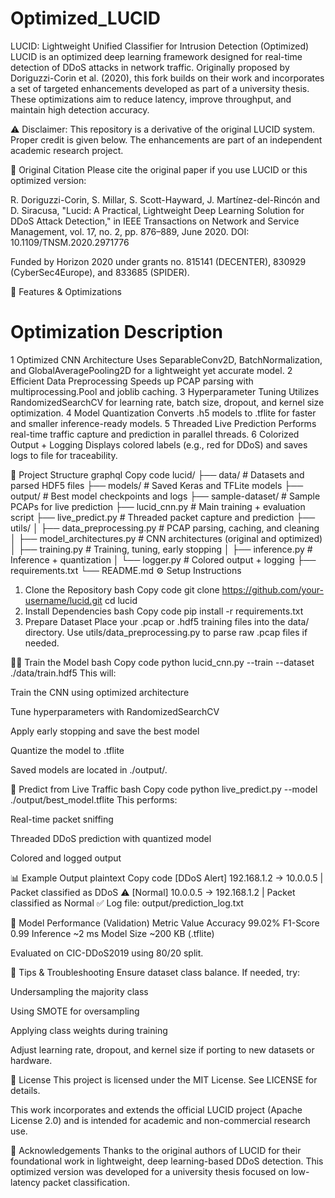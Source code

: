 # Optimized_LUCID

LUCID: Lightweight Unified Classifier for Intrusion Detection (Optimized)
LUCID is an optimized deep learning framework designed for real-time detection of DDoS attacks in network traffic. Originally proposed by Doriguzzi-Corin et al. (2020), this fork builds on their work and incorporates a set of targeted enhancements developed as part of a university thesis. These optimizations aim to reduce latency, improve throughput, and maintain high detection accuracy.

⚠️ Disclaimer: This repository is a derivative of the original LUCID system. Proper credit is given below. The enhancements are part of an independent academic research project.

📄 Original Citation
Please cite the original paper if you use LUCID or this optimized version:

R. Doriguzzi-Corin, S. Millar, S. Scott-Hayward, J. Martínez-del-Rincón and D. Siracusa,
"Lucid: A Practical, Lightweight Deep Learning Solution for DDoS Attack Detection,"
in IEEE Transactions on Network and Service Management, vol. 17, no. 2, pp. 876–889, June 2020.
DOI: 10.1109/TNSM.2020.2971776

Funded by Horizon 2020 under grants no. 815141 (DECENTER), 830929 (CyberSec4Europe), and 833685 (SPIDER).

🚀 Features & Optimizations
#	Optimization	Description
1	Optimized CNN Architecture	Uses SeparableConv2D, BatchNormalization, and GlobalAveragePooling2D for a lightweight yet accurate model.
2	Efficient Data Preprocessing	Speeds up PCAP parsing with multiprocessing.Pool and joblib caching.
3	Hyperparameter Tuning	Utilizes RandomizedSearchCV for learning rate, batch size, dropout, and kernel size optimization.
4	Model Quantization	Converts .h5 models to .tflite for faster and smaller inference-ready models.
5	Threaded Live Prediction	Performs real-time traffic capture and prediction in parallel threads.
6	Colorized Output + Logging	Displays colored labels (e.g., red for DDoS) and saves logs to file for traceability.

🧩 Project Structure
graphql
Copy code
lucid/
├── data/                         # Datasets and parsed HDF5 files
├── models/                       # Saved Keras and TFLite models
├── output/                       # Best model checkpoints and logs
├── sample-dataset/              # Sample PCAPs for live prediction
├── lucid_cnn.py                 # Main training + evaluation script
├── live_predict.py              # Threaded packet capture and prediction
├── utils/
│   ├── data_preprocessing.py    # PCAP parsing, caching, and cleaning
│   ├── model_architectures.py   # CNN architectures (original and optimized)
│   ├── training.py              # Training, tuning, early stopping
│   ├── inference.py             # Inference + quantization
│   └── logger.py                # Colored output + logging
├── requirements.txt
└── README.md
⚙️ Setup Instructions
1. Clone the Repository
bash
Copy code
git clone https://github.com/your-username/lucid.git
cd lucid
2. Install Dependencies
bash
Copy code
pip install -r requirements.txt
3. Prepare Dataset
Place your .pcap or .hdf5 training files into the data/ directory. Use utils/data_preprocessing.py to parse raw .pcap files if needed.

🏋️‍♂️ Train the Model
bash
Copy code
python lucid_cnn.py --train --dataset ./data/train.hdf5
This will:

Train the CNN using optimized architecture

Tune hyperparameters with RandomizedSearchCV

Apply early stopping and save the best model

Quantize the model to .tflite

Saved models are located in ./output/.

🧪 Predict from Live Traffic
bash
Copy code
python live_predict.py --model ./output/best_model.tflite
This performs:

Real-time packet sniffing

Threaded DDoS prediction with quantized model

Colored and logged output

📊 Example Output
plaintext
Copy code
[DDoS Alert] 192.168.1.2 → 10.0.0.5 | Packet classified as DDoS ⚠️
[Normal]     10.0.0.5 → 192.168.1.2 | Packet classified as Normal ✅
Log file: output/prediction_log.txt

🧠 Model Performance (Validation)
Metric	Value
Accuracy	99.02%
F1-Score	0.99
Inference	~2 ms
Model Size	~200 KB (.tflite)

Evaluated on CIC-DDoS2019 using 80/20 split.

📌 Tips & Troubleshooting
Ensure dataset class balance. If needed, try:

Undersampling the majority class

Using SMOTE for oversampling

Applying class weights during training

Adjust learning rate, dropout, and kernel size if porting to new datasets or hardware.

📜 License
This project is licensed under the MIT License.
See LICENSE for details.

This work incorporates and extends the official LUCID project (Apache License 2.0) and is intended for academic and non-commercial research use.

🙏 Acknowledgements
Thanks to the original authors of LUCID for their foundational work in lightweight, deep learning-based DDoS detection.
This optimized version was developed for a university thesis focused on low-latency packet classification.
